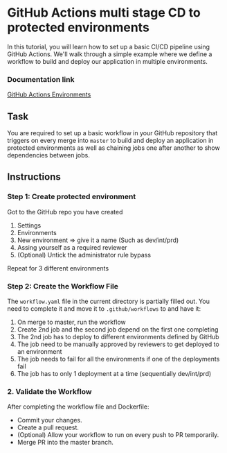 # GitHub Actions multi stage CD to protected environments

In this tutorial, you will learn how to set up a basic CI/CD pipeline using GitHub Actions. We'll walk through a simple example where we define a workflow to build and deploy our application in multiple environments.

### Documentation link
[GitHub Actions Environments](https://docs.github.com/en/actions/deployment/targeting-different-environments/using-environments-for-deployment)

## Task

You are required to set up a basic workflow in your GitHub repository that triggers on every merge into `master`  to build and deploy an application in protected environments as well as chaining jobs one after another to show dependencies between jobs.

## Instructions

### Step 1: Create protected environment

Got to the GitHub repo you have created
1. Settings
2. Environments
3. New environment => give it a name (Such as dev/int/prd)
5. Assing yourself as a required reviewer
6. (Optional) Untick the administrator rule bypass

Repeat for 3 different environments

### Step 2: Create the Workflow File

The `workflow.yaml` file in the current directory is partially filled out. You need to complete it and move it to `.github/workflows` to and have it:
1. On merge to master, run the workflow
2. Create 2nd job and the second job depend on the first one completing
3. The 2nd job has to deploy to different environments defined by GitHub
4. The job  need to be manually approved by reviewers to get deployed to an environment
5. The job needs to fail for all the environments if one of the deployments fail
6. The job has to only 1 deployment at a time (sequentially dev/int/prd)

### 2. Validate the Workflow
After completing the workflow file and Dockerfile:
- Commit your changes.
- Create a pull request.
- (Optional) Allow your workflow to run on every push to PR temporarily.
- Merge PR into the master branch.

